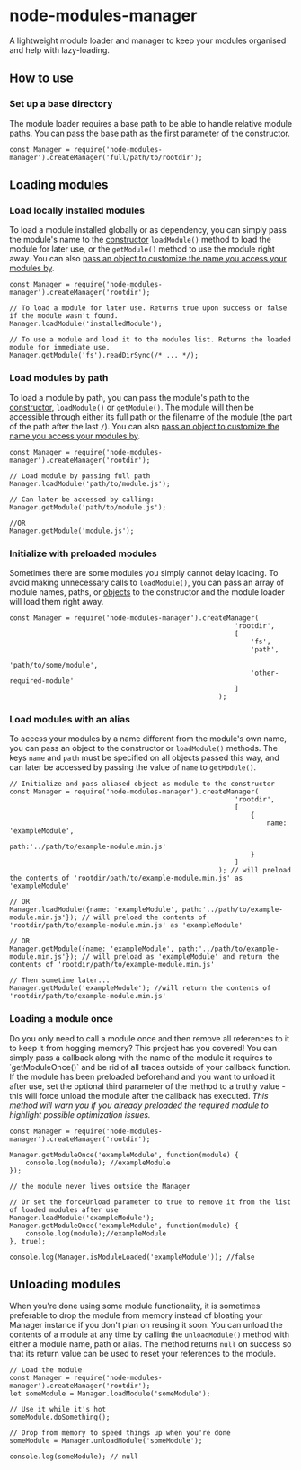 # node-modules-manager
A lightweight module loader and manager to keep your modules organised and help with lazy-loading.

## How to use

### Set up a base directory

The module loader requires a base path to be able to handle relative module paths. You can pass the base path as the first parameter of the constructor.

```
const Manager = require('node-modules-manager').createManager('full/path/to/rootdir');
```

## Loading modules

### Load locally installed modules

To load a module installed globally or as dependency, you can simply pass the module's name to the [constructor](#initialize-with-preloaded-modules) `loadModule()` method to load the module for later use, or the `getModule()` method to use the module right away. You can also [pass an object to customize the name you access your modules by](#load-modules-with-an-alias).

```
const Manager = require('node-modules-manager').createManager('rootdir');

// To load a module for later use. Returns true upon success or false if the module wasn't found.
Manager.loadModule('installedModule');

// To use a module and load it to the modules list. Returns the loaded module for immediate use.
Manager.getModule('fs').readDirSync(/* ... */);
```

### Load modules by path

To load a module by path, you can pass the module's path to the [constructor](#initialize-with-preloaded-modules), `loadModule()` or `getModule()`. The module will then be accessible through either its full path or the filename of the module (the part of the path after the last `/`). You can also [pass an object to customize the name you access your modules by](#load-modules-with-an-alias).

```
const Manager = require('node-modules-manager').createManager('rootdir');

// Load module by passing full path
Manager.loadModule('path/to/module.js');

// Can later be accessed by calling:
Manager.getModule('path/to/module.js');

//OR
Manager.getModule('module.js');
```

### Initialize with preloaded modules

Sometimes there are some modules you simply cannot delay loading. To avoid making unnecessary calls to `loadModule()`, you can pass an array of module names, paths, or [objects](#load-modules-with-an-alias) to the constructor and the module loader will load them right away.

```
const Manager = require('node-modules-manager').createManager(
														'rootdir',
														[
															'fs', 
															'path', 
															'path/to/some/module', 
															'other-required-module'
														]
													);
```

### Load modules with an alias

To access your modules by a name different from the module's own name, you can pass an object to the constructor or `loadModule()` methods. The keys `name` and `path` must be specified on all objects passed this way, and can later be accessed by passing the value of `name` to `getModule()`.

```
// Initialize and pass aliased object as module to the constructor
const Manager = require('node-modules-manager').createManager(
														'rootdir',
														[
															{
																name: 'exampleModule', 
																path:'../path/to/example-module.min.js'
															}
														]
													); // will preload the contents of 'rootdir/path/to/example-module.min.js' as 'exampleModule'

// OR
Manager.loadModule({name: 'exampleModule', path:'../path/to/example-module.min.js'}); // will preload the contents of 'rootdir/path/to/example-module.min.js' as 'exampleModule'

// OR 
Manager.getModule({name: 'exampleModule', path:'../path/to/example-module.min.js'}); // will preload as 'exampleModule' and return the contents of 'rootdir/path/to/example-module.min.js'

// Then sometime later...
Manager.getModule('exampleModule'); //will return the contents of 'rootdir/path/to/example-module.min.js'
```

### Loading a module once

Do you only need to call a module once and then remove all references to it to keep it from hogging memory? This project has you covered! You can simply pass a callback along with the name of the module it requires to ˙getModuleOnce()` and be rid of all traces outside of your callback function. If the module has been preloaded beforehand and you want to unload it after use, set the optional third parameter of the method to a truthy value - this will force unload the module after the callback has executed. *This method will warn you if you already preloaded the required module to highlight possible optimization issues.*

```
const Manager = require('node-modules-manager').createManager('rootdir');

Manager.getModuleOnce('exampleModule', function(module) {
	console.log(module); //exampleModule
});

// the module never lives outside the Manager

// Or set the forceUnload parameter to true to remove it from the list of loaded modules after use
Manager.loadModule('exampleModule');
Manager.getModuleOnce('exampleModule', function(module) {
	console.log(module);//exampleModule
}, true);

console.log(Manager.isModuleLoaded('exampleModule')); //false

``` 

## Unloading modules

When you're done using some module functionality, it is sometimes preferable to drop the module from memory instead of bloating your Manager instance if you don't plan on reusing it soon. You can unload the contents of a module at any time by calling the `unloadModule()` method with either a module name, path or alias. The method returns `null` on success so that its return value can be used to reset your references to the module.

```
// Load the module
const Manager = require('node-modules-manager').createManager('rootdir');
let someModule = Manager.loadModule('someModule');

// Use it while it's hot
someModule.doSomething();

// Drop from memory to speed things up when you're done
someModule = Manager.unloadModule('someModule');

console.log(someModule); // null
```